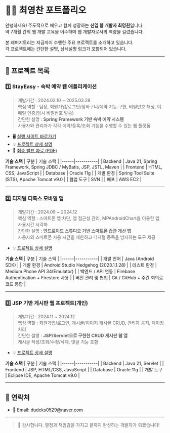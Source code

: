 # 👩‍💻 최영찬 포트폴리오

안녕하세요! 주도적으로 배우고 함께 성장하는 **신입 웹 개발자 최영찬**입니다.<br>
약 7개월 간의 웹 개발 교육을 이수하며 웹 개발자로서의 역량을 길렀습니다.

본 레퍼지토리는 지금까지 수행한 주요 프로젝트를 소개하고 있습니다.  
각 프로젝트에는 간단한 설명, 상세설명 링크가 포함되어 있습니다.

---

## 📌 프로젝트 목록

### 1️⃣ StayEasy - 숙박 예약 웹 애플리케이션
> 개발기간 : 2024.02.10 ~ 2025.03.28 <br>
> 핵심 역할 : 팀장, 회원가입/로그인/장바구니/예약 기능 구현, 비밀번호 해싱, 이메일 인증(임시 비밀번호 발송) <br>
> 간단한 설명 : **Spring Framework 기반 숙박 예약 시스템**  
> 사용자와 관리자가 각각 예약/등록/조회 기능을 수행할 수 있는 웹 플랫폼

- 🖥️ [실행 사이트 바로가기](http://stayeasy.kro.kr)
- 💡 [프로젝트 상세 설명](https://github.com/dudcks0529/StayEasy)  
- 📄 [최종 발표 자료 (PDF)](https://github.com/dudcks0529/StayEasy/blob/main/screenshots/StayEasy.pdf)

**기술 스택**
| 구분 | 기술 스택 |
|------|-----------|
| Backend | Java 21, Spring Framework, Spring JDBC / MyBatis, JSP, JSTL,  Maven |
| Frontend | HTML, CSS, JavaScript |
| Database | Oracle 11g |
| 개발 환경 | Spring Tool Suite (STS), Apache Tomcat v9.0 |
| 협업 도구 | SVN |
| 배포 | AWS EC2 | 

---

### 2️⃣ 디지털 디톡스 모바일 앱
> 개발기간 : 2024.09 ~ 2024.12 <br>
> 핵심 역할 : 스마트폰 앱 차단, 앱 접근성 관리, MPAndroidChart을 이용한 앱 사용시간 시각화<br>
> 간단한 설명 : **안드로이드 스튜디오 기반 스마트폰 습관 개선 앱** <br>
> 사용자의 스마트폰 사용 시간을 제한하고 디지털 중독을 방지하는 도구 제공

- 💡 [프로젝트 상세 설명](https://github.com/dudcks0529/Digital-Detox) 

**기술 스택**
| 구분 | 기술 스택 |
|------|-----------|
| 개발 언어 |  Java (Android SDK) |
| 개발 환경 | Android Studio Hedgehog (2023.1.1.28) |
| 테스트 환경 | Medium Phone API 34(Emulator) |
| 백엔드 / API 연동 | Firebase Authentication + Firestore 사용 |
| 버전 관리 및 협업 | Git / GitHub + 주간 회의로 코드 통합 |

---

### 3️⃣ JSP 기반 게시판 웹 프로젝트(개인)
> 개발기간 : 2024.11 ~ 2024.12 <br>
> 핵심 역할 : 회원가입/로그인, 게시글/이미지 게시글 CRUD, 관리자 공지, 페이징 처리 <br>
> 간단한 설명 : **JSP/Servlet으로 구현한 CRUD 게시판 웹 앱**  
> 게시글 작성/조회/수정/삭제, 댓글 기능 포함

- 💡 [프로젝트 상세 설명](https://github.com/dudcks0529/Board)

**기술 스택**
| 구분 | 기술 스택 |
|------|-----------|
| Backend |  Java 21, Servlet |
| Frontend | JSP, HTML/CSS, JavaScript |
| Database | Oracle 11g |
| 개발 도구 | Eclipse IDE, Apache Tomcat v9.0 |

---

## 📧 연락처

- 📮 Email: dudcks0529@naver.com

---

> 🙌 감사합니다. 열정과 책임감을 가지고 끝까지 완성하는 개발자가 되겠습니다!
